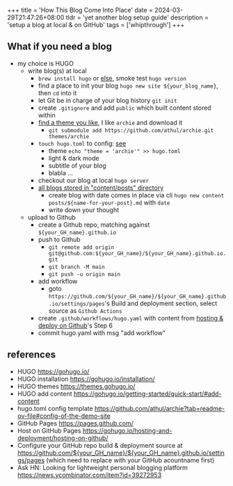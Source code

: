 +++
title = 'How This Blog Come Into Place'
date = 2024-03-29T21:47:26+08:00
tldr = 'yet another blog setup guide'
description = 'setup a blog at local & on GitHub'
tags = ['whipthrough']
+++

## What if you need a blog
- my choice is HUGO
  - write blog(s) at local
    - `brew install hugo` or [else](https://gohugo.io/installation/), smoke test `hugo version`
    - find a place to init your blog `hugo new site ${your_blog_name}`, then `cd` into it
    - let Git be in charge of your blog history `git init`
    - create `.gitignore` and add `public` which built content stored within
    - [find a theme you like](https://themes.gohugo.io/), I like `archie` and download it
      - `git submodule add https://github.com/athul/archie.git themes/archie`
    - `touch hugo.toml` to config: [see](https://github.com/athul/archie?tab=readme-ov-file#config-of-the-demo-site)
      - theme `echo "theme = 'archie'" >> hugo.toml`
      - light & dark mode
      - subtitle of your blog
      - blabla ...
    - checkout our blog at local `hugo server`
    - [all blogs stored in "content/posts" directory](https://gohugo.io/getting-started/quick-start/#add-content)
      - create blog with date comes in place via cli `hugo new content posts/${name-for-your-post}.md` with `date`
      - write down your thought
  - upload to Github
    - create a Github repo, matching against `${your_GH_name}.github.io`
    - push to Github
      - `git remote add origin git@github.com:${your_GH_name}/${your_GH_name}.github.io.git`
      - `git branch -M main`
      - `git push -u origin main`
    - add workflow
      - goto `https://github.com/${your_GH_name}/${your_GH_name}.github.io/settings/pages`'s Build and deployment section, select source as `Github Actions`
    - create `.github/workflows/hugo.yaml` with content from [hosting & deploy on Github](https://gohugo.io/hosting-and-deployment/hosting-on-github/)'s Step 6
    - commit hugo.yaml with msg "add workflow"

## references
- HUGO https://gohugo.io/
- HUGO installation https://gohugo.io/installation/
- HUGO themes https://themes.gohugo.io/
- HUGO add content https://gohugo.io/getting-started/quick-start/#add-content
- hugo.toml config template https://github.com/athul/archie?tab=readme-ov-file#config-of-the-demo-site
- GitHub Pages https://pages.github.com/
- Host on GitHub Pages https://gohugo.io/hosting-and-deployment/hosting-on-github/
- Configure your GitHub repo build & deployment source at https://github.com/${your_GH_name}/${your_GH_name}.github.io/settings/pages (which need to replace with your GitHub acountname first)
- Ask HN: Looking for lightweight personal blogging platform https://news.ycombinator.com/item?id=39272953